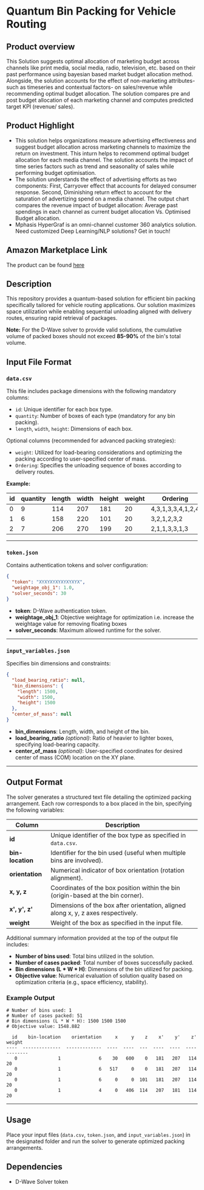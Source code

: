 # Quantum Bin Packing for Vehicle Routing

## Product overview

This Solution suggests optimal allocation of marketing budget across channels like print media, social media, radio, television, etc. based on their past performance using bayesian based market budget allocation method. Alongside, the solution accounts for the effect of non-marketing attributes- such as timeseries and contextual factors- on sales/revenue while recommending optimal budget allocation. The solution compares pre and post budget allocation of each marketing channel and computes predicted target KPI (revenue/ sales).

## Product Highlight 

* This solution helps organizations measure advertising effectiveness and suggest budget allocation across marketing channels to maximize the return on investment. This inturn helps to recommend optimal budget allocation for each media channel. The solution accounts the impact of time series factors such as trend and seasonality of sales while performing budget optimisation.
* The solution understands the effect of advertising efforts as two components: First, Carryover effect that accounts for delayed consumer response. Second, Diminishing return effect to account for the saturation of advertizing spend on a media channel.  The output chart compares the revenue impact of budget allocation: Average past spendings in each channel as current budget allocation Vs. Optimised Budget allocation.
* Mphasis HyperGraf is an omni-channel customer 360 analytics solution. Need customized Deep Learning/NLP solutions? Get in touch!

## Amazon Marketplace Link
The product can be found [here](https://aws.amazon.com/marketplace/pp/prodview-l5mfrplslsg5s)

  

## Description

This repository provides a quantum-based solution for efficient bin packing specifically tailored for vehicle routing applications. Our solution maximizes space utilization while enabling sequential unloading aligned with delivery routes, ensuring rapid retrieval of packages.

**Note:** For the D-Wave solver to provide valid solutions, the cumulative volume of packed boxes should not exceed **85-90%** of the bin's total volume.

## Input File Format

### `data.csv`

This file includes package dimensions with the following mandatory columns:

- `id`: Unique identifier for each box type.
- `quantity`: Number of boxes of each type (mandatory for any bin packing).
- `length`, `width`, `height`: Dimensions of each box.

Optional columns (recommended for advanced packing strategies):

- `weight`: Utilized for load-bearing considerations and optimizing the packing according to user-specified center of mass.
- `Ordering`: Specifies the unloading sequence of boxes according to delivery routes.

**Example:**

| id | quantity | length | width | height | weight | Ordering          |
| -- | -------- | ------ | ----- | ------ | ------ | ----------------- |
| 0  | 9        | 114    | 207   | 181    | 20     | 4,3,1,3,3,4,1,2,4 |
| 1  | 6        | 158    | 220   | 101    | 20     | 3,2,1,2,3,2       |
| 2  | 7        | 206    | 270   | 199    | 20     | 2,1,1,3,3,1,3     |

---

### `token.json`

Contains authentication tokens and solver configuration:

```json
{
  "token": "XYXYXYXYXYXYXYX",
  "weightage_obj_1": 1.0,
  "solver_seconds": 30
}
```

- **token**: D-Wave authentication token.
- **weightage\_obj\_1**: Objective weightage for optimization i.e. increase the weightage value for removing floating boxes
- **solver\_seconds**: Maximum allowed runtime for the solver.

---

### `input_variables.json`

Specifies bin dimensions and constraints:

```json
{
  "load_bearing_ratio": null,
  "bin_dimensions": {
    "length": 1500,
    "width": 1500,
    "height": 1500
  },
  "center_of_mass": null
}
```

- **bin\_dimensions**: Length, width, and height of the bin.
- **load\_bearing\_ratio** *(optional)*: Ratio of heavier to lighter boxes, specifying load-bearing capacity.
- **center\_of\_mass** *(optional)*: User-specified coordinates for desired center of mass (COM) location on the XY plane.

---

## Output Format

The solver generates a structured text file detailing the optimized packing arrangement. Each row corresponds to a box placed in the bin, specifying the following variables:

| Column          | Description                                                   |
|-----------------|---------------------------------------------------------------|
| **id**          | Unique identifier of the box type as specified in `data.csv`. |
| **bin-location**| Identifier for the bin used (useful when multiple bins are involved). |
| **orientation** | Numerical indicator of box orientation (rotation alignment).  |
| **x, y, z**     | Coordinates of the box position within the bin (origin-based at the bin corner).|
| **x', y', z'**  | Dimensions of the box after orientation, aligned along x, y, z axes respectively.|
| **weight**      | Weight of the box as specified in the input file.             |

Additional summary information provided at the top of the output file includes:

- **Number of bins used**: Total bins utilized in the solution.
- **Number of cases packed**: Total number of boxes successfully packed.
- **Bin dimensions (L * W * H)**: Dimensions of the bin utilized for packing.
- **Objective value**: Numerical evaluation of solution quality based on optimization criteria (e.g., space efficiency, stability).

### Example Output

```
# Number of bins used: 1
# Number of cases packed: 51
# Bin dimensions (L * W * H): 1500 1500 1500
# Objective value: 1548.882

  id    bin-location    orientation     x     y    z    x'    y'    z'    weight
----  --------------  -------------  ----  ----  ---  ----  ----  ----  --------
   0               1              6    30   600    0   181   207   114        20
   0               1              6   517     0    0   181   207   114        20
   0               1              6     0     0  101   181   207   114        20
   0               1              4     0   406  114   207   181   114        20
```


---

## Usage

Place your input files (`data.csv`, `token.json`, and `input_variables.json`) in the designated folder and run the solver to generate optimized packing arrangements.

## Dependencies

- D-Wave Solver token

